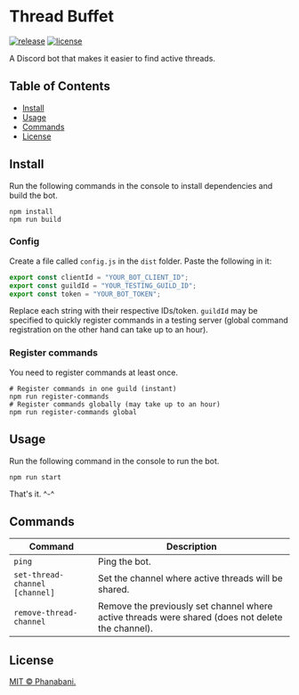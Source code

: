 # Thread Buffet

[![release](https://img.shields.io/github/v/release/phanabani/thread-buffet)](https://github.com/phanabani/thread-buffet/releases)
[![license](https://img.shields.io/github/license/phanabani/thread-buffet)](LICENSE)

A Discord bot that makes it easier to find active threads.

## Table of Contents

- [Install](#install)
- [Usage](#usage)
- [Commands](#commands)
- [License](#license)

## Install

Run the following commands in the console to install dependencies and
build the bot.

```shell
npm install
npm run build
```

### Config

Create a file called `config.js` in the `dist` folder. Paste the following
in it:

```js
export const clientId = "YOUR_BOT_CLIENT_ID";
export const guildId = "YOUR_TESTING_GUILD_ID";
export const token = "YOUR_BOT_TOKEN";
```

Replace each string with their respective IDs/token. `guildId` may be specified
to quickly register commands in a testing server (global command registration
on the other hand can take up to an hour).

### Register commands

You need to register commands at least once.

```shell
# Register commands in one guild (instant)
npm run register-commands
# Register commands globally (may take up to an hour)
npm run register-commands global
```

## Usage

Run the following command in the console to run the bot.

```shell
npm run start
```

That's it. ^-^

## Commands

| Command                        | Description                                                                                       |
|--------------------------------|---------------------------------------------------------------------------------------------------|
| `ping`                         | Ping the bot.                                                                                     |
| `set-thread-channel [channel]` | Set the channel where active threads will be shared.                                              |
| `remove-thread-channel`        | Remove the previously set channel where active threads were shared (does not delete the channel). |


## License

[MIT © Phanabani.](LICENSE)
